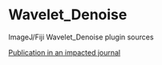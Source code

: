 # Wavelet_Denoise
ImageJ/Fiji Wavelet_Denoise plugin sources

[Publication in an impacted journal](https://www.ias-iss.org/ojs/IAS/article/view/2432/1140)
